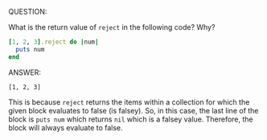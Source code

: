 QUESTION:

What is the return value of `reject` in the following code? Why?
```ruby
[1, 2, 3].reject do |num|
  puts num
end
```

ANSWER:

```[1, 2, 3]```

This is because `reject` returns the items within a collection
for which the given block evaluates to false (is falsey). So,
in this case, the last line of the block is `puts num` which
returns `nil` which is a falsey value. Therefore, the block
will always evaluate to false.
